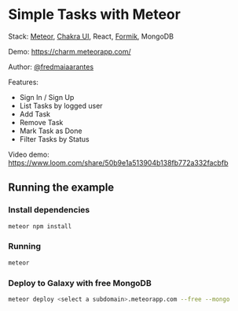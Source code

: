 # Simple Tasks with Meteor
Stack: [Meteor](https://meteor.com), [Chakra UI](https://chakra-ui.com/), React, [Formik](https://formik.org/), MongoDB

Demo: https://charm.meteorapp.com/

Author: [@fredmaiaarantes](https://twitter.com/fredmaiaarantes)

Features:
- Sign In / Sign Up
- List Tasks by logged user
- Add Task
- Remove Task
- Mark Task as Done
- Filter Tasks by Status

Video demo:
https://www.loom.com/share/50b9e1a513904b138fb772a332facbfb

## Running the example

### Install dependencies

```bash
meteor npm install
```

### Running

```bash
meteor
```

### Deploy to Galaxy with free MongoDB
```bash
meteor deploy <select a subdomain>.meteorapp.com --free --mongo
```
